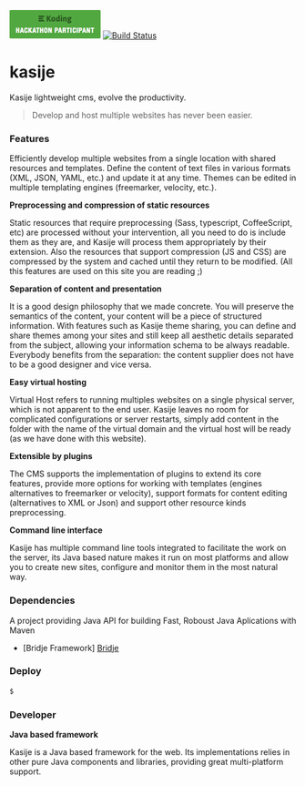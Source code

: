 [![Koding Hackathon Badge](/koding_hackathon_badge.png?raw=true "Koding Hackathon Badge")](https://koding.com/Hackathon) [![Build Status](https://travis-ci.org/touwolf/kasije.svg?branch=master)](https://travis-ci.org/touwolf/kasije)


# kasije
Kasije lightweight cms, evolve the productivity.

> Develop and host multiple websites has never been easier.

### Features

Efficiently develop multiple websites from a single location with shared resources and templates. Define the content of text files in various formats (XML, JSON, YAML, etc.) and update it at any time. Themes can be edited in multiple templating engines (freemarker, velocity, etc.).

**Preprocessing and compression of static resources**

Static resources that require preprocessing (Sass, typescript, CoffeeScript, etc) are processed without your intervention, all you need to do is include them as they are, and Kasije will process them appropriately by their extension. Also the resources that support compression (JS and CSS) are compressed by the system and cached until they return to be modified. (All this features are used on this site you are reading ;)

**Separation of content and presentation**

It is a good design philosophy that we made concrete. You will preserve the semantics of the content, your content will be a piece of structured information. With features such as Kasije theme sharing, you can define and share themes among your sites and still keep all aesthetic details separated from the subject, allowing your information schema to be always readable. Everybody benefits from the separation: the content supplier does not have to be a good designer and vice versa.

**Easy virtual hosting**

Virtual Host refers to running multiples websites on a single physical server, which is not apparent to the end user. Kasije leaves no room for complicated configurations or server restarts, simply add content in the folder with the name of the virtual domain and the virtual host will be ready (as we have done with this website).

**Extensible by plugins**

The CMS supports the implementation of plugins to extend its core features, provide more options for working with templates (engines alternatives to freemarker or velocity), support formats for content editing (alternatives to XML or Json) and support other resource kinds preprocessing.

**Command line interface**   
 
Kasije has multiple command line tools integrated to facilitate the work on the server, its Java based nature makes it run on most platforms and allow you to create new sites, configure and monitor them in the most natural way.              
  
### Dependencies

A project providing Java API for building Fast, Roboust Java Aplications with Maven

* [Bridje Framework] [Bridje]


### Deploy

```sh
$ 
```

### Developer

**Java based framework**

Kasije is a Java based framework for the web. Its implementations relies in other pure Java components and libraries, providing great multi-platform support.

[Bridje]: <https://github.com/bridje/bridje-framework>

